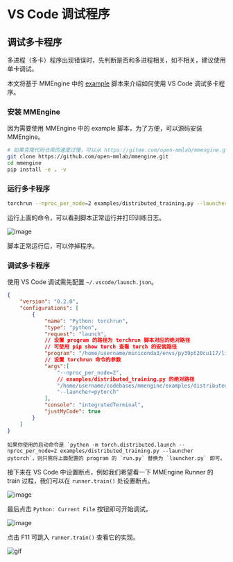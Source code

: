 # VS Code 调试程序

## 调试多卡程序

多进程（多卡）程序出现错误时，先判断是否和多进程相关，如不相关，建议使用单卡调试。

本文将基于 MMEngine 中的 [example](https://github.com/open-mmlab/mmengine/blob/main/examples/distributed_training.py) 脚本来介绍如何使用 VS Code 调试多卡程序。

### 安装 MMEngine

因为需要使用 MMEngine 中的 example 脚本，为了方便，可以源码安装 MMEngine。

```bash
# 如果克隆代码仓库的速度过慢，可以从 https://gitee.com/open-mmlab/mmengine.git 克隆
git clone https://github.com/open-mmlab/mmengine.git
cd mmengine
pip install -e . -v
```

### 运行多卡程序

```bash
torchrun --nproc_per_node=2 examples/distributed_training.py --launcher pytorch
```

运行上面的命令，可以看到脚本正常运行并打印训练日志。

![image](https://github.com/open-mmlab/mmengine/assets/58739961/90b77e1c-06a8-47d6-9e3e-6edd685d4cf2)

脚本正常运行后，可以停掉程序。

### 调试多卡程序

使用 VS Code 调试需先配置 `~/.vscode/launch.json`。

```json
{
    "version": "0.2.0",
    "configurations": [
        {
            "name": "Python: torchrun",
            "type": "python",
            "request": "launch",
            // 设置 program 的路径为 torchrun 脚本对应的绝对路径
            // 可使用 pip show torch 查看 torch 的安装路径
            "program": "/home/username/miniconda3/envs/py39pt20cu117/lib/python3.9/site-packages/torch/distributed/run.py",
            // 设置 torchrun 命令的参数
            "args":[
                "--nproc_per_node=2",
                // examples/distributed_training.py 的绝对路径
                "/home/username/codebases/mmengine/examples/distributed_training.py",
                "--launcher=pytorch"
            ],
            "console": "integratedTerminal",
            "justMyCode": true
        }
    ]
}
```

```{note}
如果你使用的启动命令是 `python -m torch.distributed.launch --nproc_per_node=2 examples/distributed_training.py --launcher pytorch`，则只需将上面配置的 program 的 `run.py` 替换为 `launcher.py` 即可。
```

接下来在 VS Code 中设置断点，例如我们希望看一下 MMEngine Runner 的 train 过程，我们可以在 `runner.train()` 处设置断点。

![image](https://github.com/open-mmlab/mmengine/assets/58739961/5f5e78a7-ce63-454b-9598-2626821a2f29)

最后点击 `Python: Current File` 按钮即可开始调试。

![image](https://github.com/open-mmlab/mmengine/assets/58739961/7c18dce9-80dd-4f69-b2ac-09634d8c04b5)

点击 F11 可跳入 `runner.train()` 查看它的实现。

![gif](https://github.com/open-mmlab/mmengine/assets/58739961/398537c7-8f16-45b1-beab-612595f1e17a)
